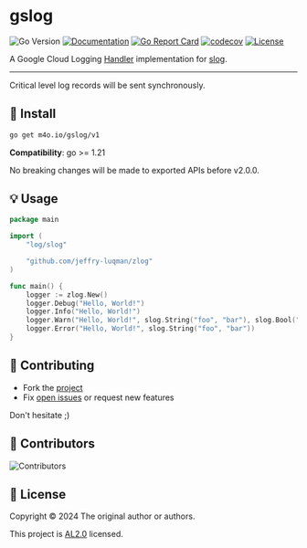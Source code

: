 # gslog

![Go Version](https://img.shields.io/badge/Go-%3E%3D%201.21-%23007d9c)
[![Documentation](https://godoc.org/github.com/maguro/gslog?status.svg)](http://godoc.org/github.com/maguro/gslog)
[![Go Report Card](https://goreportcard.com/badge/github.com/maguro/gslog)](https://goreportcard.com/report/github.com/maguro/gslog)
[![codecov](https://codecov.io/gh/maguro/gslog/graph/badge.svg?token=3FAJJ2SIZB)](https://codecov.io/gh/maguro/gslog)
[![License](https://img.shields.io/github/license/maguro/gslog)](./LICENSE)

A Google Cloud Logging [Handler](https://pkg.go.dev/log/slog#Handler) implementation for [slog](https://go.dev/blog/slog).

---

Critical level log records will be sent synchronously.


## 🚀 Install

```sh
go get m4o.io/gslog/v1
```

**Compatibility**: go >= 1.21

No breaking changes will be made to exported APIs before v2.0.0.

## 💡 Usage

```go
package main

import (
	"log/slog"

	"github.com/jeffry-luqman/zlog"
)

func main() {
	logger := zlog.New()
	logger.Debug("Hello, World!")
	logger.Info("Hello, World!")
	logger.Warn("Hello, World!", slog.String("foo", "bar"), slog.Bool("baz", true))
	logger.Error("Hello, World!", slog.String("foo", "bar"))
}
```


## 🤝 Contributing

- Fork the [project](https://github.com/maguro/gslog)
- Fix [open issues](https://github.com/maguro/gslog/issues) or request new features

Don't hesitate ;)

## 👤 Contributors

![Contributors](https://contrib.rocks/image?repo=maguro/gslog)

## 📝 License

Copyright © 2024 The original author or authors.

This project is [AL2.0](./LICENSE) licensed.
